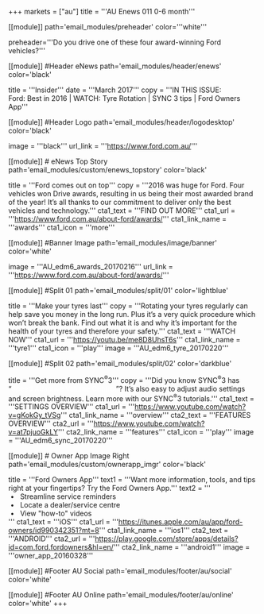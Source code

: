 +++
markets = ["au"]
title = '''AU Enews 011 0-6 month'''

[[module]]
path='email_modules/preheader'
color='''white'''

   preheader='''Do you drive one of these four award-winning Ford vehicles?'''

[[module]] #Header eNews
path='email_modules/header/enews'
color='black'

  title = '''Insider'''
  date = '''March 2017'''
  copy = '''IN THIS ISSUE:<br />Ford: Best in 2016 | WATCH: Tyre Rotation | SYNC 3 tips | Ford Owners App'''

[[module]] #Header Logo
path='email_modules/header/logodesktop'
color='black'

  image = '''black'''
  url_link = '''https://www.ford.com.au/'''

[[module]] # eNews Top Story
path='email_modules/custom/enews_topstory'
color='black'

  title = '''Ford comes out on top'''
  copy = '''2016 was huge for Ford. Four vehicles won Drive awards, resulting in us being their most awarded brand of the year! It’s all thanks to our commitment to deliver only the best vehicles and technology.'''
  cta1_text = '''FIND OUT MORE'''
  cta1_url = '''https://www.ford.com.au/about-ford/awards/'''
  cta1_link_name = '''awards'''
  cta1_icon = '''more'''

  [[module]] #Banner Image
path='email_modules/image/banner'
color='white'

  image = '''AU_edm6_awards_20170216'''
  url_link = '''https://www.ford.com.au/about-ford/awards/'''

[[module]] #Split 01
path='email_modules/split/01'
color='lightblue'

title = '''Make your tyres last'''
  copy = '''Rotating your tyres regularly can help save you money in the long run. Plus it’s a very quick procedure which won’t break the bank. Find out what it is and why it’s important for the health of your tyres and therefore your safety.'''
  cta1_text = '''WATCH NOW'''
  cta1_url = '''https://youtu.be/me8D8UhsT6s'''
  cta1_link_name = '''tyre1'''
  cta1_icon = '''play'''
  image = '''AU_edm6_tyre_20170220'''
  

  [[module]] #Split 02
path='email_modules/split/02'
color='darkblue'

  title = '''Get more from SYNC<sup>®</sup>3'''
  copy = '''Did you know SYNC<sup>®</sup>3 has “<a href="https://www.youtube.com/watch?v=at7pjuoGkLY" name="sync2" style="text-decoration:underline; color:#FFFFFF">Speed Adaptive Volume Control</a>”? It’s also easy to adjust audio settings and screen brightness. Learn more with our SYNC<sup>®</sup>3 tutorials.'''
  cta1_text = '''SETTINGS OVERVIEW'''
  cta1_url = '''https://www.youtube.com/watch?v=gKokGy_tVSg'''
  cta1_link_name = '''overview'''
  cta2_text = '''FEATURES OVERVIEW'''
  cta2_url = '''https://www.youtube.com/watch?v=at7pjuoGkLY'''
  cta2_link_name = '''features'''
  cta1_icon = '''play'''
  image = '''AU_edm6_sync_20170220'''


[[module]] # Owner App Image Right
path='email_modules/custom/ownerapp_imgr'
color='black'

  title = '''Ford Owners App'''
  text1 = '''Want more information, tools, and tips right at your fingertips? Try the Ford Owners App.'''
  text2 = '''<br />&nbsp;&#8226;&nbsp;&nbsp;&nbsp;Streamline service reminders<br />&nbsp;&#8226;&nbsp;&nbsp;&nbsp;Locate a dealer/service centre<br />&nbsp;&#8226;&nbsp;&nbsp;&nbsp;View "how-to" videos<br />'''
  cta1_text = '''iOS'''
  cta1_url = '''https://itunes.apple.com/au/app/ford-owners/id990342351?mt=8'''
  cta1_link_name = '''ios1'''
  cta2_text = '''ANDROID'''
  cta2_url = '''https://play.google.com/store/apps/details?id=com.ford.fordowners&hl=en/'''
  cta2_link_name = '''android1'''
  image = '''owner_app_20160328'''

[[module]] #Footer AU Social
path='email_modules/footer/au/social'
color='white'

[[module]] #Footer AU Online
path='email_modules/footer/au/online'
color='white'
+++